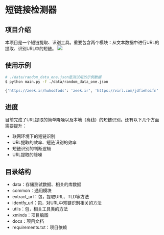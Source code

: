 # 短链接检测器



## 项目介绍

本项目是一个短链提取、识别工具。重要包含两个模块：从文本数据中进行URL的提取、识别URL中的短链。
![](https://image-host-toky.oss-cn-shanghai.aliyuncs.com/20200903095807.png)



## 使用示例

```bash
# ./data/random_data_one.json是测试用的示例数据
$ python main.py -f ./data/random_data_one.json 

{'https://zeek.ir/huhsdfods': 'zeek.ir', 'https://virl.com/jdfiehoifn': 'virl.com'}
```



## 进度

目前完成了URL提取的简单降噪以及本地（离线）的短链识别。还有以下几个方面需要提升：
- 联网环境下的短链识别
- URL提取的效率、短链识别的效率
- 短链识别的判断逻辑
- URL提取的降噪



## 目录结构

- data：存储测试数据、相关的库数据
- common：通用模块
- extract_url：包，提取URL、TLD等方法
- identfy_url：包，对URL中短链识别相关的方法
- utils：包，相关工具类的方法
- xminds：项目脑图
- docs：项目文档
- requirements.txt：项目依赖